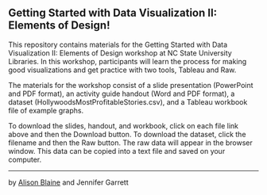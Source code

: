 ## Getting Started with Data Visualization II: Elements of Design! 


This repository contains materials for the Getting Started with Data Visualization II: Elements of Design workshop at NC State University Libraries. In this workshop, participants will learn the process for making good visualizations and get practice with two tools, Tableau and Raw.

The materials for the workshop consist of a slide presentation (PowerPoint and PDF format), an activity guide handout (Word and PDF format), a dataset (HollywoodsMostProfitableStories.csv), and a Tableau workbook file of example graphs.  

To download the slides, handout, and workbook, click on each file link above and then the Download button. To download the dataset, click the filename and then the Raw button. The raw data will appear in the browser window. This data can be copied into a text file and saved on your computer.

----
by [Alison Blaine](https://github.com/alblaine) and Jennifer Garrett